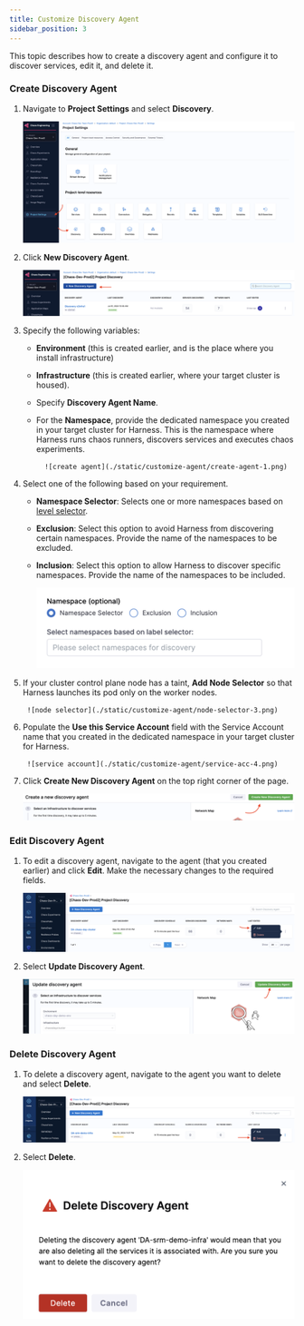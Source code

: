 ```yaml
---
title: Customize Discovery Agent
sidebar_position: 3
---
```


This topic describes how to create a discovery agent and configure it to discover services, edit it, and delete it.

### Create Discovery Agent

1. Navigate to **Project Settings** and select **Discovery**.

    ![](./static/customize-agent/discovery.png)

2. Click **New Discovery Agent**.

    ![](./static/customize-agent/select-agent.png)

3. Specify the following variables:

    - **Environment** (this is created earlier, and is the place where you install infrastructure)
    - **Infrastructure** (this is created earlier, where your target cluster is housed). 
    - Specify **Discovery Agent Name**. 
    - For the **Namespace**, provide the dedicated namespace you created in your target cluster for Harness. This is the namespace where Harness runs chaos runners, discovers services and executes chaos experiments.

            ![create agent](./static/customize-agent/create-agent-1.png)

4. Select one of the following based on your requirement.

    - **Namespace Selector**: Selects one or more namespaces based on [level selector](https://kubernetes.io/docs/concepts/overview/working-with-objects/labels/).
    - **Exclusion**: Select this option to avoid Harness from discovering certain namespaces. Provide the name of the namespaces to be excluded.
    - **Inclusion**: Select this option to allow Harness to discover specific namespaces. Provide the name of the namespaces to be included.

        ![exclusion settings](./static/customize-agent/exclusion-2.png)

5. If your cluster control plane node has a taint, **Add Node Selector** so that Harness launches its pod only on the worker nodes.

        ![node selector](./static/customize-agent/node-selector-3.png)

6. Populate the **Use this Service Account** field with the Service Account name that you created in the dedicated namespace in your target cluster for Harness.

        ![service account](./static/customize-agent/service-acc-4.png)

7. Click **Create New Discovery Agent** on the top right corner of the page.

    ![](./static/customize-agent/add-details-discovery.png)

### Edit Discovery Agent

1. To edit a discovery agent, navigate to the agent (that you created earlier) and click **Edit**. Make the necessary changes to the required fields.

    ![](./static/edit-dis-agent-1.png)

2. Select **Update Discovery Agent**.

    ![](./static/edit-details-discovery.png)

### Delete Discovery Agent

1. To delete a discovery agent, navigate to the agent you want to delete and select **Delete**.

    ![](./static/delete-1.png)

2. Select **Delete**.

    ![](./static/confirm-2.png)
